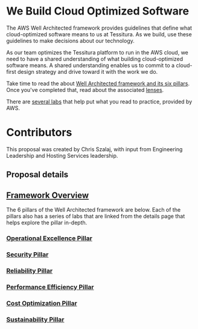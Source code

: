 # We Build Cloud Optimized Software #
The AWS Well Architected framework provides guidelines that define what cloud-optimized software means to us at Tessitura. As we build, use these guidelines to make decisions about our technology. 

As our team optimizes the Tessitura platform to run in the AWS cloud, we need to have a shared understanding of what building cloud-optimized software means. A shared understanding enables us to commit to a cloud-first design strategy and drive toward it with the work we do. 

Take time to read the about [Well Architected framework and its six pillars](https://aws.amazon.com/architecture/well-architected). Once you've completed that, read about the associated [lenses](https://aws.amazon.com/architecture/well-architected/?wa-lens-whitepapers&wa-lens-whitepapers.sort-by=item.additionalFields.sortDate&wa-lens-whitepapers.sort-order=desc&wa-guidance-whitepapers.sort-by=item.additionalFields.sortDate&wa-guidance-whitepapers.sort-order=desc). 

There are [several labs](https://www.wellarchitectedlabs.com/) that help put what you read to practice, provided by AWS. 

# Contributors #
This proposal was created by Chris Szalaj, with input from Engineering Leadership and Hosting Services leadership.

## Proposal details ##

## [Framework Overview](https://docs.aws.amazon.com/wellarchitected/latest/framework/welcome.html) ###
The 6 pillars of the Well Architected framework are below. Each of the pillars also has a series of labs that are linked from the details page that helps explore the pillar in-depth. 

### [Operational Excellence Pillar](https://docs.aws.amazon.com/wellarchitected/latest/operational-excellence-pillar/welcome.html) ###
### [Security Pillar](https://docs.aws.amazon.com/wellarchitected/latest/security-pillar/welcome.html) ###
### [Reliability Pillar](https://docs.aws.amazon.com/wellarchitected/latest/reliability-pillar/welcome.html) ###
### [Performance Efficiency Pillar](https://docs.aws.amazon.com/wellarchitected/latest/performance-efficiency-pillar/welcome.html) ###
### [Cost Optimization Pillar](https://docs.aws.amazon.com/wellarchitected/latest/cost-optimization-pillar/welcome.html) ###
### [Sustainability Pillar](https://docs.aws.amazon.com/wellarchitected/latest/sustainability-pillar/sustainability-pillar.html) ###